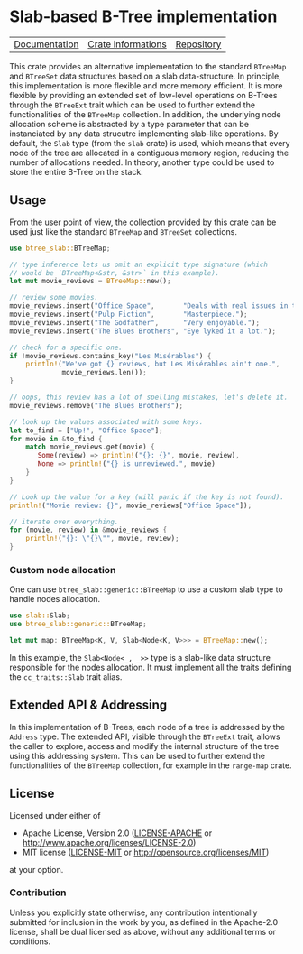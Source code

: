 # Slab-based B-Tree implementation

<table><tr>
	<td><a href="https://docs.rs/local-btree">Documentation</a></td>
	<td><a href="https://crates.io/crates/local-btree">Crate informations</a></td>
	<td><a href="https://github.com/timothee-haudebourg/local-btree">Repository</a></td>
</tr></table>

This crate provides an alternative implementation to
the standard `BTreeMap` and `BTreeSet` data structures
based on a slab data-structure.
In principle,
this implementation is more flexible and more memory efficient.
It is more flexible by providing an extended set of
low-level operations on B-Trees through the `BTreeExt` trait which can be used
to further extend the functionalities of the `BTreeMap` collection.
In addition,
the underlying node allocation scheme is abstracted by a type parameter
that can be instanciated by any data strucutre
implementing slab-like operations.
By default,
the `Slab` type (from the `slab` crate) is used,
which means that every node of the tree are allocated in a contiguous memory region,
reducing the number of allocations needed.
In theory, another type could be used to store the entire B-Tree on the stack.

## Usage

From the user point of view,
the collection provided by this crate can be used just like
the standard `BTreeMap` and `BTreeSet` collections.
```rust
use btree_slab::BTreeMap;

// type inference lets us omit an explicit type signature (which
// would be `BTreeMap<&str, &str>` in this example).
let mut movie_reviews = BTreeMap::new();

// review some movies.
movie_reviews.insert("Office Space",       "Deals with real issues in the workplace.");
movie_reviews.insert("Pulp Fiction",       "Masterpiece.");
movie_reviews.insert("The Godfather",      "Very enjoyable.");
movie_reviews.insert("The Blues Brothers", "Eye lyked it a lot.");

// check for a specific one.
if !movie_reviews.contains_key("Les Misérables") {
    println!("We've got {} reviews, but Les Misérables ain't one.",
             movie_reviews.len());
}

// oops, this review has a lot of spelling mistakes, let's delete it.
movie_reviews.remove("The Blues Brothers");

// look up the values associated with some keys.
let to_find = ["Up!", "Office Space"];
for movie in &to_find {
    match movie_reviews.get(movie) {
       Some(review) => println!("{}: {}", movie, review),
       None => println!("{} is unreviewed.", movie)
    }
}

// Look up the value for a key (will panic if the key is not found).
println!("Movie review: {}", movie_reviews["Office Space"]);

// iterate over everything.
for (movie, review) in &movie_reviews {
    println!("{}: \"{}\"", movie, review);
}
```

### Custom node allocation

One can use `btree_slab::generic::BTreeMap` to
use a custom slab type to handle nodes allocation.

```rust
use slab::Slab;
use btree_slab::generic::BTreeMap;

let mut map: BTreeMap<K, V, Slab<Node<K, V>>> = BTreeMap::new();
```

In this example,
the `Slab<Node<_, _>>` type is a slab-like data structure responsible for the nodes allocation.
It must implement all the traits defining the `cc_traits::Slab` trait alias.

## Extended API & Addressing

In this implementation of B-Trees, each node of a tree is addressed
by the `Address` type.
The extended API, visible through the `BTreeExt` trait,
allows the caller to explore, access and modify the
internal structure of the tree using this addressing system.
This can be used to further extend the functionalities of the `BTreeMap` collection,
for example in the `range-map` crate.

## License

Licensed under either of

 * Apache License, Version 2.0 ([LICENSE-APACHE](LICENSE-APACHE) or http://www.apache.org/licenses/LICENSE-2.0)
 * MIT license ([LICENSE-MIT](LICENSE-MIT) or http://opensource.org/licenses/MIT)

at your option.

### Contribution

Unless you explicitly state otherwise, any contribution intentionally submitted
for inclusion in the work by you, as defined in the Apache-2.0 license, shall be dual licensed as above, without any
additional terms or conditions.
